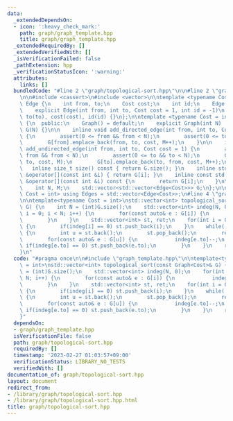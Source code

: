 ```yaml
---
data:
  _extendedDependsOn:
  - icon: ':heavy_check_mark:'
    path: graph/graph_template.hpp
    title: graph/graph_template.hpp
  _extendedRequiredBy: []
  _extendedVerifiedWith: []
  _isVerificationFailed: false
  _pathExtension: hpp
  _verificationStatusIcon: ':warning:'
  attributes:
    links: []
  bundledCode: "#line 2 \"graph/topological-sort.hpp\"\n\n#line 2 \"graph/graph_template.hpp\"\
    \n\n#include <cassert>\n#include <vector>\n\ntemplate <typename Cost = int> struct\
    \ Edge {\n    int from, to;\n    Cost cost;\n    int id;\n    Edge() = default;\n\
    \    explicit Edge(int from, int to, Cost cost = 1, int id = -1)\n        : from(from),\
    \ to(to), cost(cost), id(id) {}\n};\n\ntemplate <typename Cost = int> class Graph\
    \ {\n  public:\n    Graph() = default;\n    explicit Graph(int N) : N(N), M(0),\
    \ G(N) {}\n\n    inline void add_directed_edge(int from, int to, Cost cost = 1)\
    \ {\n        assert(0 <= from && from < N);\n        assert(0 <= to && to < N);\n\
    \        G[from].emplace_back(from, to, cost, M++);\n    }\n\n    inline void\
    \ add_undirected_edge(int from, int to, Cost cost = 1) {\n        assert(0 <=\
    \ from && from < N);\n        assert(0 <= to && to < N);\n        G[from].emplace_back(from,\
    \ to, cost, M);\n        G[to].emplace_back(to, from, cost, M++);\n    }\n\n \
    \   inline size_t size() const { return G.size(); }\n    inline std::vector<Edge<Cost>>\
    \ &operator[](const int &i) { return G[i]; }\n    inline const std::vector<Edge<Cost>>\
    \ &operator[](const int &i) const {\n        return G[i];\n    }\n\n  private:\n\
    \    int N, M;\n    std::vector<std::vector<Edge<Cost>>> G;\n};\n\ntemplate <class\
    \ Cost = int> using Edges = std::vector<Edge<Cost>>;\n#line 4 \"graph/topological-sort.hpp\"\
    \n\ntemplate<typename Cost = int>\nstd::vector<int> topological_sort(const Graph<Cost>&\
    \ G) {\n    int N = (int)G.size();\n    std::vector<int> indeg(N, 0);\n    for(int\
    \ i = 0; i < N; i++) {\n        for(const auto& e : G[i]) {\n            indeg[e.to]++;\n\
    \        }\n    }\n    std::vector<int> st, ret;\n    for(int i = 0; i < N; i++)\
    \ {\n        if(indeg[i] == 0) st.push_back(i);\n    }\n    while(!st.empty())\
    \ {\n        int u = st.back();\n        st.pop_back();\n        ret.push_back(u);\n\
    \        for(const auto& e : G[u]) {\n            indeg[e.to]--;\n           \
    \ if(indeg[e.to] == 0) st.push_back(e.to);\n        }\n    }\n    return ret;\n\
    }\n"
  code: "#pragma once\n\n#include \"graph_template.hpp\"\n\ntemplate<typename Cost\
    \ = int>\nstd::vector<int> topological_sort(const Graph<Cost>& G) {\n    int N\
    \ = (int)G.size();\n    std::vector<int> indeg(N, 0);\n    for(int i = 0; i <\
    \ N; i++) {\n        for(const auto& e : G[i]) {\n            indeg[e.to]++;\n\
    \        }\n    }\n    std::vector<int> st, ret;\n    for(int i = 0; i < N; i++)\
    \ {\n        if(indeg[i] == 0) st.push_back(i);\n    }\n    while(!st.empty())\
    \ {\n        int u = st.back();\n        st.pop_back();\n        ret.push_back(u);\n\
    \        for(const auto& e : G[u]) {\n            indeg[e.to]--;\n           \
    \ if(indeg[e.to] == 0) st.push_back(e.to);\n        }\n    }\n    return ret;\n\
    }"
  dependsOn:
  - graph/graph_template.hpp
  isVerificationFile: false
  path: graph/topological-sort.hpp
  requiredBy: []
  timestamp: '2023-02-27 01:03:57+09:00'
  verificationStatus: LIBRARY_NO_TESTS
  verifiedWith: []
documentation_of: graph/topological-sort.hpp
layout: document
redirect_from:
- /library/graph/topological-sort.hpp
- /library/graph/topological-sort.hpp.html
title: graph/topological-sort.hpp
---
```

